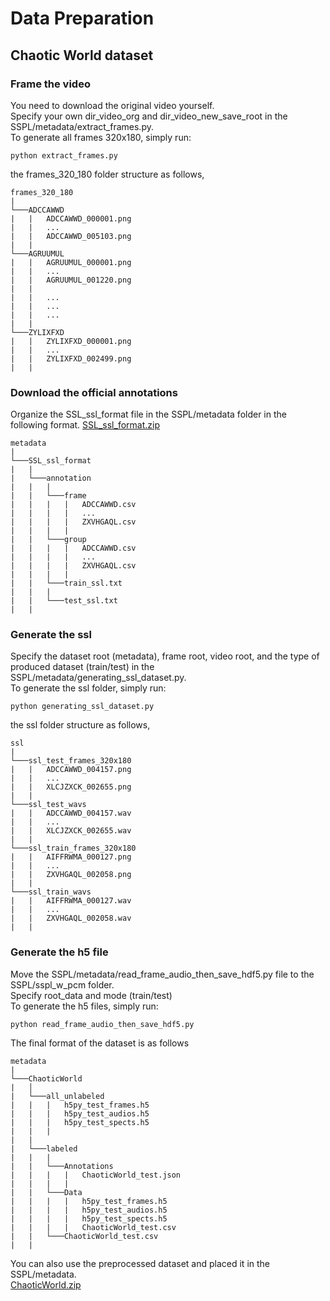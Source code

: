 # Data Preparation
## Chaotic World dataset
### Frame the video
You need to download the original video yourself.<br>
Specify your own dir_video_org and dir_video_new_save_root in the SSPL/metadata/extract_frames.py.<br>
To generate all frames 320x180, simply run:
```
python extract_frames.py
```
the frames_320_180 folder structure as follows,
```
frames_320_180
|
└───ADCCAWWD
|   |   ADCCAWWD_000001.png
|   |   ...
|   |   ADCCAWWD_005103.png
|   |   
└───AGRUUMUL
|   |   AGRUUMUL_000001.png
|   |   ...
|   |   AGRUUMUL_001220.png
|   |   
|   |   ...
|   |   ...
|   |   ...
|   |   
└───ZYLIXFXD
|   |   ZYLIXFXD_000001.png
|   |   ...
|   |   ZYLIXFXD_002499.png
|   |
```
### Download the official annotations
Organize the SSL_ssl_format file in the SSPL/metadata folder in the following format.
[SSL_ssl_format.zip](https://drive.google.com/file/d/1nE_17zGhEx4aIKv_8WVltyUWydEO2-d6/view?usp=drive_link)
```
metadata
|
└───SSL_ssl_format
|   |
|   └───annotation
|   |   |
|   |   └───frame
|   |   |   |   ADCCAWWD.csv
|   |   |   |   ...
|   |   |   |   ZXVHGAQL.csv
|   |   |   |
|   |   └───group
|   |   |   |   ADCCAWWD.csv
|   |   |   |   ...
|   |   |   |   ZXVHGAQL.csv
|   |   |   |   
|   |   └───train_ssl.txt
|   |   |
|   |   └───test_ssl.txt
|   | 
```

### Generate the ssl
Specify the dataset root (metadata), frame root, video root, and the type of produced dataset (train/test) in the SSPL/metadata/generating_ssl_dataset.py.<br>
To generate the ssl folder, simply run:
```
python generating_ssl_dataset.py
```
the ssl folder structure as follows,
```
ssl
|
└───ssl_test_frames_320x180
|   |   ADCCAWWD_004157.png
|   |   ...
|   |   XLCJZXCK_002655.png
|   |   
└───ssl_test_wavs
|   |   ADCCAWWD_004157.wav
|   |   ...
|   |   XLCJZXCK_002655.wav
|   |   
└───ssl_train_frames_320x180
|   |   AIFFRWMA_000127.png
|   |   ...
|   |   ZXVHGAQL_002058.png
|   |   
└───ssl_train_wavs
|   |   AIFFRWMA_000127.wav
|   |   ...
|   |   ZXVHGAQL_002058.wav
|   |   
```

### Generate the h5 file
Move the SSPL/metadata/read_frame_audio_then_save_hdf5.py file to the SSPL/sspl_w_pcm folder.<br>
Specify root_data and mode (train/test)<br>
To generate the h5 files, simply run:
```
python read_frame_audio_then_save_hdf5.py
```
The final format of the dataset is as follows
```
metadata
|
└───ChaoticWorld
|   │
|   └───all_unlabeled
|   |   |   h5py_test_frames.h5
|   |   |   h5py_test_audios.h5
|   |   |   h5py_test_spects.h5
|   |   |
|   |
|   └───labeled
|   |   |
|   |   └───Annotations
|   |   |   |   ChaoticWorld_test.json
|   |   |   |
|   |   └───Data
|   |   |   |   h5py_test_frames.h5
|   |   |   |   h5py_test_audios.h5
|   |   |   |   h5py_test_spects.h5
|   |   |   |   ChaoticWorld_test.csv
|   |   └───ChaoticWorld_test.csv
|   | 
```
You can also use the preprocessed dataset and placed it in the SSPL/metadata.<br>
[ChaoticWorld.zip](https://drive.google.com/file/d/12cDq-_KjnAsCJZXJF5DZb72zVY4hi0nW/view?usp=drive_link)
